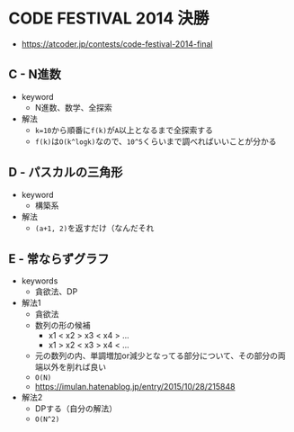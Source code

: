 # CODE FESTIVAL 2014 決勝
* https://atcoder.jp/contests/code-festival-2014-final


## C - N進数
* keyword
  - N進数、数学、全探索
* 解法
  - `k=10`から順番に`f(k)`が`A`以上となるまで全探索する
  - `f(k)`は`O(k^logk)`なので、`10^5`くらいまで調べればいいことが分かる


## D - パスカルの三角形
* keyword
  - 構築系
* 解法
  - `(a+1, 2)`を返すだけ（なんだそれ


## E - 常ならずグラフ
* keywords
  - 貪欲法、DP
* 解法1
  - 貪欲法
  - 数列の形の候補
    - x1 < x2 > x3 < x4 > ...
    - x1 > x2 < x3 > x4 < ...
  - 元の数列の内、単調増加or減少となってる部分について、その部分の両端以外を削れば良い
  - `O(N)`
  - https://imulan.hatenablog.jp/entry/2015/10/28/215848
* 解法2
  - DPする（自分の解法）
  - `O(N^2)`
